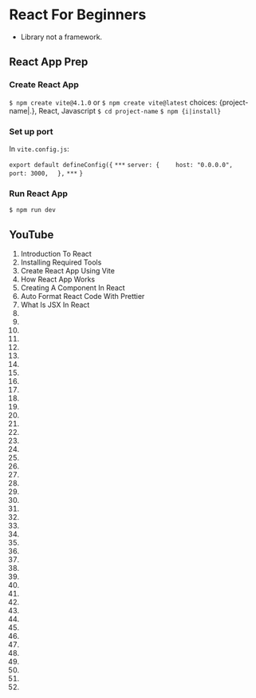 # React For Beginners

* Library not a framework.

## React App Prep

### Create React App

`$ npm create vite@4.1.0` or `$ npm create vite@latest`  choices: {project-name|.}, React, Javascript
`$ cd project-name`
`$ npm {i|install}`

### Set up port

In `vite.config.js`:

`export default defineConfig({`
`***`
`server: {`
`    host: "0.0.0.0",`
`    port: 3000,`
`  },`
`***`
`}`

### Run React App

`$ npm run dev`


## YouTube

01. Introduction To React
02. Installing Required Tools
03. Create React App Using Vite
04. How React App Works
05. Creating A Component In React
06. Auto Format React Code With Prettier
07. What Is JSX In React
08.
09.
10.
11.
12.
13.
14.
15.
16.
17.
18.
19.
20.
21.
22.
23.
24.
25.
26.
27.
28.
29.
30.
31.
32.
33.
34.
35.
36.
37.
38.
39.
40.
41.
42.
43.
44.
45.
46.
47.
48.
49.
50.
51.
52.